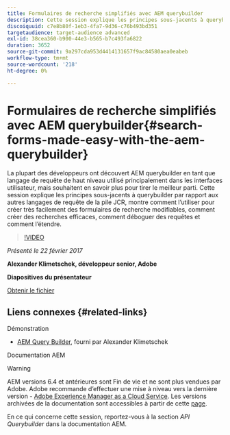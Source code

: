 ```yaml
---
title: Formulaires de recherche simplifiés avec AEM querybuilder
description: Cette session explique les principes sous-jacents à querybuilder par rapport aux autres langages de requête de la pile JCR. Il montre comment l’utiliser pour créer facilement des formulaires de recherche modifiables, comment créer des recherches efficaces, comment déboguer des requêtes et comment l’étendre.
discoiquuid: c7e8b80f-1eb3-4fa7-9d36-c76b493bd351
targetaudience: target-audience advanced
exl-id: 38cea360-b900-44e3-b565-b7c493fa6822
duration: 3652
source-git-commit: 9a297cda953d4414131657f9ac84580aea0eabeb
workflow-type: tm+mt
source-wordcount: '218'
ht-degree: 0%

---
```


# Formulaires de recherche simplifiés avec AEM querybuilder{#search-forms-made-easy-with-the-aem-querybuilder}

La plupart des développeurs ont découvert AEM querybuilder en tant que langage de requête de haut niveau utilisé principalement dans les interfaces utilisateur, mais souhaitent en savoir plus pour tirer le meilleur parti. Cette session explique les principes sous-jacents à querybuilder par rapport aux autres langages de requête de la pile JCR, montre comment l’utiliser pour créer très facilement des formulaires de recherche modifiables, comment créer des recherches efficaces, comment déboguer des requêtes et comment l’étendre.

>[!VIDEO](https://video.tv.adobe.com/v/19139/?quality=9)

*Présenté le 22 février 2017*

**Alexander Klimetschek, développeur senior, Adobe**

**Diapositives du présentateur**

[Obtenir le fichier](assets/aem-gems-querybuilder-2017.pdf)

## Liens connexes {#related-links}

Démonstration

* [AEM Query Builder](https://www.youtube.com/watch?v=yR9mcp9_MtY&amp;list=PLHMjqSjX2bE7zaDKZ7KD-tuqVXooiKave), fourni par Alexander Klimetschek

Documentation AEM

>[!WARNING]
>
>AEM versions 6.4 et antérieures sont Fin de vie et ne sont plus vendues par Adobe.  Adobe recommande d’effectuer une mise à niveau vers la dernière version - [Adobe Experience Manager as a Cloud Service](https://experienceleague.adobe.com/docs/experience-manager-cloud-service.html?lang=fr).  Les versions archivées de la documentation sont accessibles à partir de cette [page](https://experienceleague.adobe.com/docs/experience-manager-release-information/aem-release-updates/previous-updates/aem-previous-versions.html?lang=fr).
>
>En ce qui concerne cette session, reportez-vous à la section *API Querybuilder* dans la documentation AEM.

<!--
[Get back to the Overview](https://helpx.adobe.com/fr/experience-manager/kt/eseminars/gems/aem-index.html)
-->
